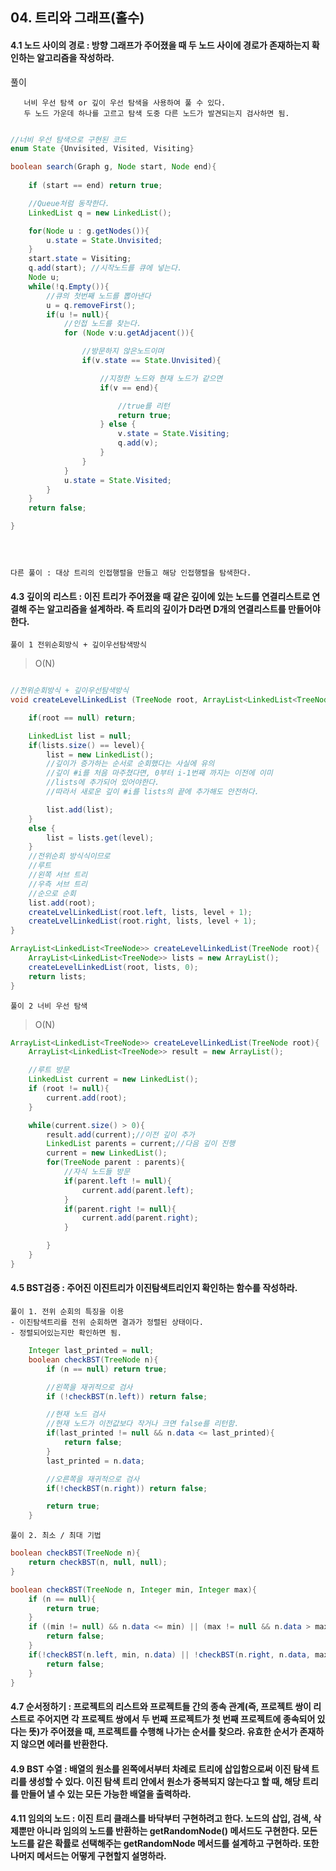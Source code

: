 ## 04. 트리와 그래프(홀수)

####  4.1 노드 사이의 경로 : 방향 그래프가 주어졌을 때 두 노드 사이에 경로가 존재하는지 확인하는 알고리즘을 작성하라.

풀이

       너비 우선 탐색 or 깊이 우선 탐색을 사용하여 풀 수 있다.
       두 노드 가운데 하나를 고르고 탐색 도중 다른 노드가 발견되는지 검사하면 됨.


       


```java

//너비 우선 탐색으로 구현된 코드
enum State {Unvisited, Visited, Visiting}

boolean search(Graph g, Node start, Node end){
    
    if (start == end) return true;

    //Queue처럼 동작한다.
    LinkedList q = new LinkedList();

    for(Node u : g.getNodes()){
        u.state = State.Unvisited;
    }
    start.state = Visiting;
    q.add(start); //시작노드를 큐에 넣는다.
    Node u;
    while(!q.Empty()){
        //큐의 첫번째 노드를 뽑아낸다
        u = q.removeFirst();
        if(u != null){
            //인접 노드를 찾는다.
            for (Node v:u.getAdjacent()){

                //방문하지 않은노드이며
                if(v.state == State.Unvisited){

                    //지정한 노드와 현재 노드가 같으면
                    if(v == end){

                        //true를 리턴
                        return true;
                    } else {
                        v.state = State.Visiting;
                        q.add(v);
                    }
                }
            }
            u.state = State.Visited;
        }
    }
    return false;

}


    

```
    다른 풀이 : 대상 트리의 인접행렬을 만들고 해당 인접행렬을 탐색한다.





####  4.3 깊이의 리스트 : 이진 트리가 주어졌을 때 같은 깊이에 있는 노드를 연결리스트로 연결해 주는 알고리즘을 설계하라. 즉 트리의 깊이가 D라면 D개의 연결리스트를 만들어야 한다.

    풀이 1 전위순회방식 + 깊이우선탐색방식

> O(N)

```java

//전위순회방식 + 깊이우선탐색방식
void createLevelLinkedList (TreeNode root, ArrayList<LinkedList<TreeNode>> lists, int level){

    if(root == null) return;

    LinkedList list = null;
    if(lists.size() == level){
        list = new LinkedList();
        //깊이가 증가하는 순서로 순회했다는 사실에 유의
        //깊이 #i를 처음 마주쳤다면, 0부터 i-1번째 까지는 이전에 이미
        //lists에 추가되어 있어야한다.
        //따라서 새로운 깊이 #i를 lists의 끝에 추가해도 안전하다.

        list.add(list);
    }
    else {
        list = lists.get(level);
    }
    //전위순회 방식식이므로
    //루트
    //왼쪽 서브 트리
    //우측 서브 트리 
    //순으로 순회
    list.add(root);
    createLvelLinkedList(root.left, lists, level + 1);
    createLvelLinkedList(root.right, lists, level + 1);
}

ArrayList<LinkedList<TreeNode>> createLevelLinkedList(TreeNode root){
    ArrayList<LinkedList<TreeNode>> lists = new ArrayList();
    createLevelLinkedList(root, lists, 0);
    return lists;
}


```
    풀이 2 너비 우선 탐색

> O(N)

```java
ArrayList<LinkedList<TreeNode>> createLevelLinkedList(TreeNode root){
    ArrayList<LinkedList<TreeNode>> result = new ArrayList();

    //루트 방문
    LinkedList current = new LinkedList();
    if (root != null){
        current.add(root);
    }

    while(current.size() > 0){
        result.add(current);//이전 깊이 추가
        LinkedList parents = current;//다음 깊이 진행
        current = new LinkedList();
        for(TreeNode parent : parents){
            //자식 노드들 방문
            if(parent.left != null){
                current.add(parent.left);
            }
            if(parent.right != null){
                current.add(parent.right);
            }

        }
    }
}

```

####  4.5 BST검증 : 주어진 이진트리가 이진탐색트리인지 확인하는 함수를 작성하라.

    풀이 1. 전위 순회의 특징을 이용
    - 이진탐색트리를 전위 순회하면 결과가 정렬된 상태이다.
    - 정렬되어있는지만 확인하면 됨.


```java
    Integer last_printed = null;
    boolean checkBST(TreeNode n){
        if (n == null) return true;

        //왼쪽을 재귀적으로 검사
        if (!checkBST(n.left)) return false;

        //현재 노드 검사
        //현재 노드가 이전값보다 작거나 크면 false를 리턴함.
        if(last_printed != null && n.data <= last_printed){
            return false;
        }
        last_printed = n.data;

        //오른쪽을 재귀적으로 검사
        if(!checkBST(n.right)) return false;

        return true;
    }

```

    풀이 2. 최소 / 최대 기법

```java
boolean checkBST(TreeNode n){
    return checkBST(n, null, null);
}

boolean checkBST(TreeNode n, Integer min, Integer max){
    if (n == null){
        return true;
    }
    if ((min != null) && n.data <= min) || (max != null && n.data > max)){
        return false;
    }
    if(!checkBST(n.left, min, n.data) || !checkBST(n.right, n.data, max)){
        return false;
    }
}


```



####  4.7 순서정하기 : 프로젝트의 리스트와 프로젝트들 간의 종속 관계(즉, 프로젝트 쌍이 리스트로 주어지면 각 프로젝트 쌍에서 두 번째 프로젝트가 첫 번째 프로젝트에 종속되어 있다는 뜻)가 주어졌을 때, 프로젝트를 수행해 나가는 순서를 찾으라. 유효한 순서가 존재하지 않으면 에러를 반환한다.





#### 4.9 BST 수열 : 배열의 원소를 왼쪽에서부터 차례로 트리에 삽입함으로써 이진 탐색 트리를 생성할 수 있다. 이진 탐색 트리 안에서 원소가 중복되지 않는다고 할 때, 해당 트리를 만들어 낼 수 있는 모든 가능한 배열을 출력하라.




 
#### 4.11 임의의 노드 : 이진 트리 클래스를 바닥부터 구현하려고 한다. 노드의 삽입, 검색, 삭제뿐만 아니라 임의의 노드를 반환하는 getRandomNode() 메서드도 구현한다. 모든 노드를 같은 확률로 선택해주는 getRandomNode 메서드를 설계하고 구현하라. 또한 나머지 메서드는 어떻게 구현할지 설명하라.


